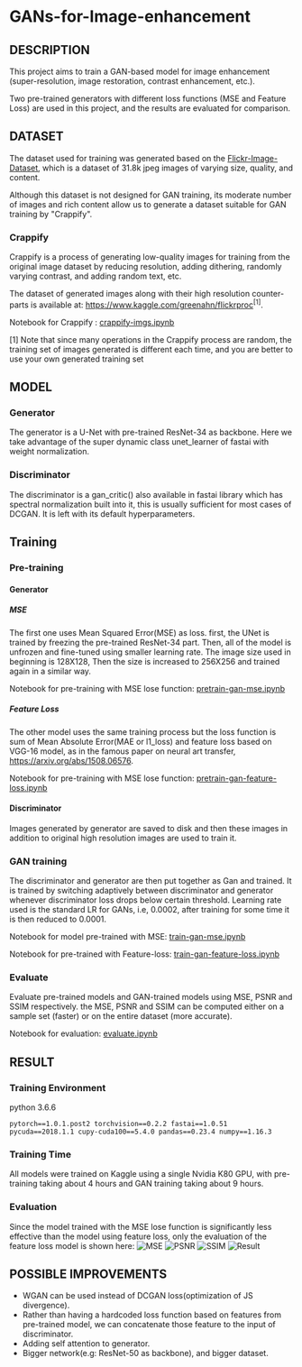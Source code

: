 # GANs-for-Image-enhancement

## DESCRIPTION

This project aims to train a GAN-based model for image enhancement (super-resolution, image restoration, contrast enhancement, etc.).

Two pre-trained generators with different loss functions (MSE and Feature Loss) are used in this project, and the results are evaluated for comparison.

## DATASET

The dataset used for training was generated based on the [Flickr-Image-Dataset](https://www.kaggle.com/hsankesara/flickr-image-dataset), which is a dataset of 31.8k jpeg images of varying size, quality, and content.

Although this dataset is not designed for GAN training, its moderate number of images and rich content allow us to generate a dataset suitable for GAN training by "Crappify".

### Crappify

Crappify is a process of generating low-quality images for training from the original image dataset by reducing resolution, adding dithering, randomly varying contrast, and adding random text, etc.

The dataset of generated images along with their high resolution counter-parts is available at: <https://www.kaggle.com/greenahn/flickrproc><sup>[1]</sup>.

Notebook for Crappify : [crappify-imgs.ipynb](#TODO)

[1] Note that since many operations in the Crappify process are random, the training set of images generated is different each time, and you are better to use your own generated training set

## MODEL

### Generator

The generator is a U-Net with pre-trained ResNet-34 as backbone. Here we take advantage of the super dynamic class unet_learner of fastai with weight normalization.

### Discriminator

The discriminator is a gan_critic() also available in fastai library which has spectral normalization built into it, this is usually sufficient for most cases of DCGAN. It is left with its default hyperparameters.

## Training

### Pre-training

#### Generator

##### MSE

The first one uses Mean Squared Error(MSE) as loss. first, the UNet is trained by freezing the pre-trained ResNet-34 part. Then, all of the model is unfrozen and fine-tuned using smaller learning rate. The image size used in beginning is 128X128, Then the size is increased to 256X256 and trained again in a similar way.

Notebook for pre-training with MSE lose function: [pretrain-gan-mse.ipynb](#TODO)

##### Feature Loss

The other model uses the same training process but the loss function is sum of Mean Absolute Error(MAE or l1_loss) and feature loss based on VGG-16 model, as in the famous paper on neural art transfer, <https://arxiv.org/abs/1508.06576>.

Notebook for pre-training with MSE lose function: [pretrain-gan-feature-loss.ipynb](#TODO)

#### Discriminator

Images generated by generator are saved to disk and then these images in addition to original high resolution images are used to train it.

### GAN training

The discriminator and generator are then put together as Gan and trained.
It is trained by switching adaptively between discriminator and generator whenever discriminator loss drops below certain threshold.
Learning rate used is the standard LR for GANs, i.e, 0.0002, after training for some time it is then reduced to 0.0001.

Notebook for model pre-trained with MSE: [train-gan-mse.ipynb](#TODO)

Notebook for pre-trained with Feature-loss: [train-gan-feature-loss.ipynb](#TODO)

### Evaluate

Evaluate pre-trained models and GAN-trained models using MSE, PSNR and SSIM respectively. the MSE, PSNR and SSIM can be computed either on a sample set (faster) or on the entire dataset (more accurate).

Notebook for evaluation: [evaluate.ipynb](#TODO)

## RESULT

### Training Environment

python 3.6.6

```shell
pytorch==1.0.1.post2 torchvision==0.2.2 fastai==1.0.51 pycuda==2018.1.1 cupy-cuda100==5.4.0 pandas==0.23.4 numpy==1.16.3
```

### Training Time

All models were trained on Kaggle using a single Nvidia K80 GPU, with pre-training taking about 4 hours and GAN training taking about 9 hours.

### Evaluation

Since the model trained with the MSE lose function is significantly less effective than the model using feature loss, only the evaluation of the feature loss model is shown here:
![MSE](https://github.com/isep-EoT-12/GAN-Image-Enhancement/blob/master/Result/MSE.jpg?raw=true)
![PSNR](https://github.com/isep-EoT-12/GAN-Image-Enhancement/blob/master/Result/PSNR.jpg?raw=true)
![SSIM](https://github.com/isep-EoT-12/GAN-Image-Enhancement/blob/master/Result/SSIM.jpg?raw=true)
![Result](https://github.com/isep-EoT-12/GAN-Image-Enhancement/blob/master/Result/Result.png?raw=true)

## POSSIBLE IMPROVEMENTS

-   WGAN can be used instead of DCGAN loss(optimization of JS divergence).
-   Rather than having a hardcoded loss function based on features from pre-trained model, we can concatenate those feature to the input of discriminator.
-   Adding self attention to generator.
-   Bigger network(e.g: ResNet-50 as backbone), and bigger dataset.

